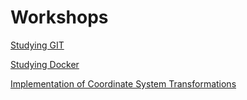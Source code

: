 # Workshops

[Studying GIT](https://github.com/Sun-95/Studying-Git)

[Studying Docker](https://github.com/Sun-95/Studying-Docker/tree/main)

[Implementation of Coordinate System Transformations](https://github.com/Sun-95/Implementation-of-Coordinate-System-Transformations)
